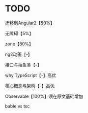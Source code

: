 # TODO

迁移到Angular2【50%】

无障碍【5%】

zone【80%】

ng2动画【-】

接口与抽象类【-】

why TypeScript【-】高优

核心概念与架构【-】高优

Observable【100%】须在原文基础增加

bable vs tsc